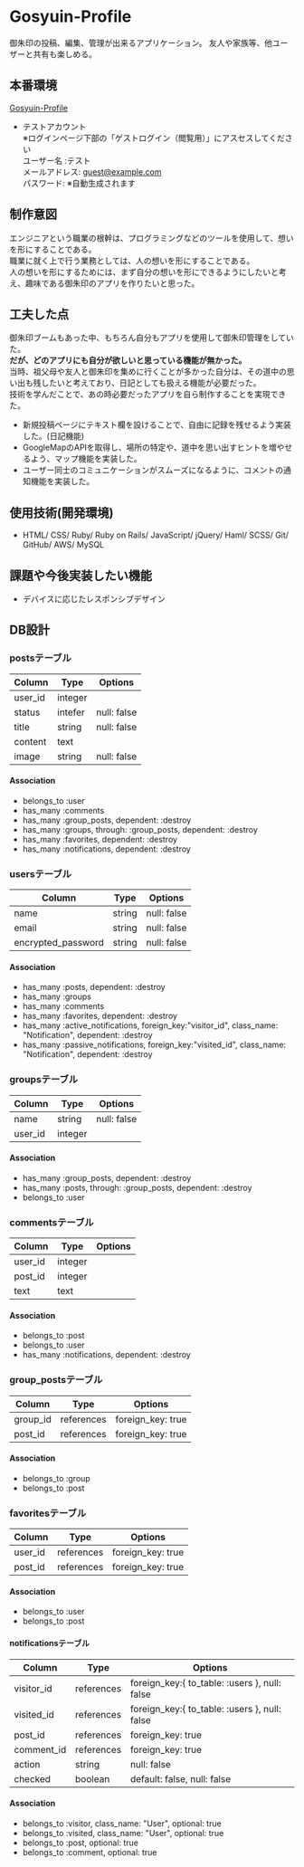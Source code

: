 # Gosyuin-Profile
御朱印の投稿、編集、管理が出来るアプリケーション。
友人や家族等、他ユーザーと共有も楽しめる。


## 本番環境
[Gosyuin-Profile](https://gosyuin-profile.herokuapp.com)
- テストアカウント  
※ログインページ下部の「ゲストログイン（閲覧用）」にアスセスしてください  
ユーザー名 :テスト  
メールアドレス: guest@example.com  
パスワード: ※自動生成されます


## 制作意図
エンジニアという職業の根幹は、プログラミングなどのツールを使用して、想いを形にすることである。  
職業に就く上で行う業務としては、人の想いを形にすることである。  
人の想いを形にするためには、まず自分の想いを形にできるようにしたいと考え、趣味である御朱印のアプリを作りたいと思った。


## 工夫した点
御朱印ブームもあった中、もちろん自分もアプリを使用して御朱印管理をしていた。  
**だが、どのアプリにも自分が欲しいと思っている機能が無かった。**  
当時、祖父母や友人と御朱印を集めに行くことが多かった自分は、その道中の思い出も残したいと考えており、日記としても扱える機能が必要だった。  
技術を学んだことで、あの時必要だったアプリを自ら制作することを実現できた。
- 新規投稿ページにテキスト欄を設けることで、自由に記録を残せるよう実装した。(日記機能)
- GoogleMapのAPIを取得し、場所の特定や、道中を思い出すヒントを増やせるよう、マップ機能を実装した。
- ユーザー同士のコミュニケーションがスムーズになるように、コメントの通知機能を実装した。



## 使用技術(開発環境)
- HTML/ CSS/ Ruby/ Ruby on Rails/ JavaScript/ jQuery/ Haml/ SCSS/ Git/ GitHub/ AWS/ MySQL


## 課題や今後実装したい機能
- デバイスに応じたレスポンシブデザイン


## DB設計

### postsテーブル
|Column|Type|Options|
|------|----|-------|
|user_id|integer||
|status|intefer|null: false|
|title|string|null: false|
|content|text||
|image|string|null: false|

#### Association
- belongs_to :user
- has_many :comments
- has_many :group_posts, dependent: :destroy
- has_many :groups, through: :group_posts, dependent: :destroy
- has_many :favorites, dependent: :destroy
- has_many :notifications, dependent: :destroy


### usersテーブル
|Column|Type|Options|
|------|----|-------|
|name|string|null: false|
|email|string|null: false|
|encrypted_password|string|null: false|

#### Association
- has_many :posts, dependent: :destroy
- has_many :groups
- has_many :comments
- has_many :favorites, dependent: :destroy
- has_many :active_notifications, foreign_key:"visitor_id", class_name: "Notification", dependent: :destroy
- has_many :passive_notifications, foreign_key:"visited_id", class_name: "Notification", dependent: :destroy


### groupsテーブル
|Column|Type|Options|
|------|----|-------|
|name|string|null: false|
|user_id|integer||

#### Association
- has_many :group_posts, dependent: :destroy
- has_many :posts, through: :group_posts, dependent: :destroy
- belongs_to :user


### commentsテーブル
|Column|Type|Options|
|------|----|-------|
|user_id|integer||
|post_id|integer||
|text|text||

#### Association
- belongs_to :post
- belongs_to :user
- has_many :notifications, dependent: :destroy


### group_postsテーブル
|Column|Type|Options|
|------|----|-------|
|group_id|references|foreign_key: true|
|post_id|references|foreign_key: true|

#### Association
- belongs_to :group
- belongs_to :post


### favoritesテーブル
|Column|Type|Options|
|------|----|-------|
|user_id|references|foreign_key: true|
|post_id|references|foreign_key: true|

#### Association
- belongs_to :user
- belongs_to :post


#### notificationsテーブル
|Column|Type|Options|
|------|----|-------|
|visitor_id|references|foreign_key:{ to_table: :users }, null: false|
|visited_id|references|foreign_key:{ to_table: :users }, null: false|
|post_id|references|foreign_key: true|
|comment_id|references|foreign_key: true|
|action|string|null: false|
|checked|boolean|default: false, null: false|

#### Association
- belongs_to :visitor, class_name: "User", optional: true
- belongs_to :visited, class_name: "User", optional: true
- belongs_to :post, optional: true
- belongs_to :comment, optional: true